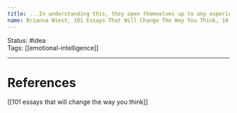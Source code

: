 ```yaml
---
title: ...In understanding this, they open themselves up to any experience that their life evolves toward, knowing there are equal parts good and bad in anything.
name: Brianna Wiest, 101 Essays That Will Change The Way You Think, 10 Things Emotionally Intelligent People do not Do
---
```


Status: #idea  
Tags: [[emotional-intelligence]]

---
# References
[[101 essays that will change the way you think]]